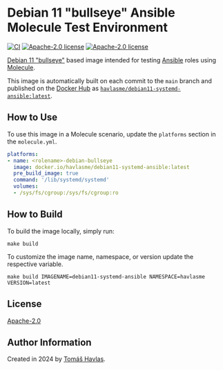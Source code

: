 Debian 11 "bullseye" Ansible Molecule Test Environment
======================================================

[![CI][gitlabci-image]][gitlabci-link]
[![Apache-2.0 license][dockerhub-image]][dockerhub-link]
[![Apache-2.0 license][license-image]][license-link]

[Debian 11 "bullseye"](https://hub.docker.com/_/debian) based image intended for testing [Ansible](https://www.ansible.com/) roles using [Molecule](https://ansible.readthedocs.io/projects/molecule/).

This image is automatically built on each commit to the `main` branch and published on the [Docker Hub](https://hub.docker.com/) as [`havlasme/debian11-systemd-ansible:latest`](https://hub.docker.com/r/havlasme/debian11-systemd-ansible).

How to Use
----------

To use this image in a Molecule scenario, update the `platforms` section in the `molecule.yml`.

```yaml title="molecule.yml"
platforms:
- name: <rolename>-debian-bullseye
  image: docker.io/havlasme/debian11-systemd-ansible:latest
  pre_build_image: true
  command: '/lib/systemd/systemd'
  volumes:
  - /sys/fs/cgroup:/sys/fs/cgroup:ro
```

How to Build
------------

To build the image locally, simply run:

```shell
make build
```

To customize the image name, namespace, or version update the respective variable.

```shell
make build IMAGENAME=debian11-systemd-ansible NAMESPACE=havlasme VERSION=latest
```

License
-------

[Apache-2.0][license-link]

Author Information
------------------

Created in 2024 by [Tomáš Havlas](https://havlas.me/).


[license-image]: https://img.shields.io/badge/license-Apache2.0-blue.svg?style=flat-square
[license-link]: LICENSE

[dockerhub-image]: https://img.shields.io/docker/pulls/havlasme/debian11-systemd-ansible?style=flat-square
[dockerhub-link]: https://hub.docker.com/r/havlasme/debian11-systemd-ansible

[gitlabci-image]: https://img.shields.io/gitlab/pipeline-status/havlas.me/docker-debian11-systemd-ansible?style=flat-square
[gitlabci-link]: https://gitlab.com/havlas.me/docker-debian11-systemd-ansible/-/pipelines
